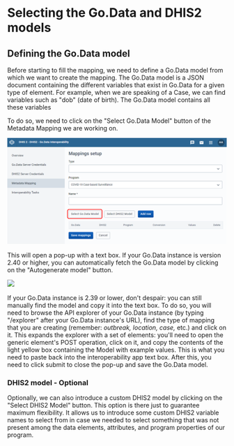 # Selecting the Go.Data and DHIS2 models

## Defining the Go.Data model

Before starting to fill the mapping, we need to define a Go.Data model from which we want to create the mapping. The Go.Data model is a JSON document containing the different variables that exist in Go.Data for a given type of element. For example, when we are speaking of a Case, we can find variables such as "dob" (date of birth). The Go.Data model contains all these variables

To do so, we need to click on the "Select Go.Data Model" button of the Metadata Mapping we are working on.&#x20;

![](<../../.gitbook/assets/image (2).png>)

This will open a pop-up with a text box. If your Go.Data instance is version 2.40 or higher, you can automatically fetch the Go.Data model by clicking on the "Autogenerate model" button.

![](https://user-images.githubusercontent.com/91990504/172196104-70f10b45-6867-4d47-91f0-897f1d151275.png)

If your Go.Data instance is 2.39 or lower, don't despair: you can still manually find the model and copy it into the text box. To do so, you will need to browse the API explorer of your Go.Data instance (by typing "/explorer" after your Go.Data instance's URL), find the type of mapping that you are creating (remember: _outbreak, location, case,_ etc.) and click on it. This expands the explorer with a set of elements: you'll need to open the generic element's POST operation, click on it, and copy the contents of the light yellow box containing the Model with example values. This is what you need to paste back into the interoperability app text box. After this, you need to click submit to close the pop-up and save the Go.Data model.

### DHIS2 model - Optional

Optionally, we can also introduce a custom DHIS2 model by clicking on the "Select DHIS2 Model" button. This option is there just to guarantee maximum flexibility. It allows us to introduce some custom DHIS2 variable names to select from in case we needed to select something that was not present among the data elements, attributes, and program properties of our program.&#x20;
